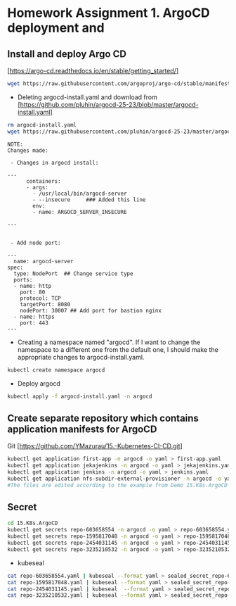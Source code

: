 # Homework Assignment 1. ArgoCD deployment and 

## Install and deploy Argo CD

[https://argo-cd.readthedocs.io/en/stable/getting_started/]

```bash
wget https://raw.githubusercontent.com/argoproj/argo-cd/stable/manifests/install.yaml -O argocd-install.yaml
```


* Deleting argocd-install.yaml and download from [https://github.com/pluhin/argocd-25-23/blob/master/argocd-install.yaml]
```bash
rm argocd-install.yaml
wget https://raw.githubusercontent.com/pluhin/argocd-25-23/master/argocd-install.yaml
```

```
NOTE:
Changes made:

 - Changes in argocd install:

---
      containers:
      - args:
        - /usr/local/bin/argocd-server
        - --insecure     ### Added this line
        env:
        - name: ARGOCD_SERVER_INSECURE

---


 - Add node port:

---
  name: argocd-server
spec:
  type: NodePort  ## Change service type
  ports:
  - name: http
    port: 80
    protocol: TCP
    targetPort: 8080
    nodePort: 30007 ## Add port for bastion nginx
  - name: https
    port: 443
---

```

* Creating a namespace named "argocd". If I want to change the namespace to a different one from the default one, I should make the appropriate changes to argocd-install.yaml.

```bash
kubectl create namespace argocd
```

* Deploy argocd

```bash
kubectl apply -f argocd-install.yaml -n argocd
```


## Create separate repository which contains application manifests for ArgoCD

Git [https://github.com/YMazurau/15.-Kubernetes-CI-CD.git]

```bash
kubectl get application first-app -n argocd -o yaml > first-app.yaml
kubectl get application jekajenkins -n argocd -o yaml > jekajenkins.yaml
kubectl get application jenkins -n argocd -o yaml > jenkins.yaml
kubectl get application nfs-subdir-external-provisioner -n argocd -o yaml > nfs-subdir-external-provisioner.yaml
#The files are edited according to the example from Demo 15.K8s.ArgoCD
```


## Secret

```bash
cd 15.K8s.ArgoCD
kubectl get secrets repo-603658554 -n argocd -o yaml > repo-603658554.yaml
kubectl get secrets repo-1595817048 -n argocd -o yaml > repo-1595817048.yam
kubectl get secrets repo-2454031145 -n argocd -o yaml > repo-2454031145.yaml
kubectl get secrets repo-3235210532 -n argocd -o yaml > repo-3235210532.yaml
```

* kubeseal

```bash
cat repo-603658554.yaml | kubeseal --format yaml > sealed_secret_repo-603658554.yaml
cat repo-1595817048.yaml | kubeseal --format yaml > sealed_secret_repo-1595817048.yaml
cat repo-2454031145.yaml | kubeseal  --format yaml > sealed_secret_repo-2454031145.yaml
cat repo-3235210532.yaml | kubeseal --format yaml > sealed_secret_repo-3235210532.yaml
```